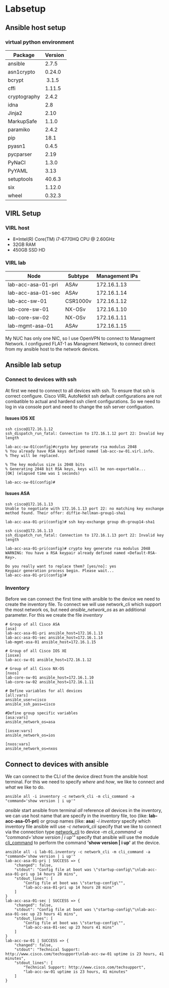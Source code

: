 # Labsetup

## Ansible host setup
### virtual python environment
| Package | Version |
| --- | --- |
| ansible  | 2.7.5 |
| asn1crypto | 0.24.0 |
| bcrypt | 3.1.5 |
| cffi | 1.11.5 |
| cryptography | 2.4.2 |  
| idna |2.8 |
| Jinja2 | 2.10 |
| MarkupSafe | 1.1.0 |
| paramiko | 2.4.2 |
| pip | 18.1 |
| pyasn1 | 0.4.5 | 
| pycparser | 2.19 |   
| PyNaCl | 1.3.0 |
| PyYAML | 3.13 |
| setuptools | 40.6.3 |
| six | 1.12.0 |
| wheel | 0.32.3| 

## VIRL Setup
### VIRL host
- 8×Intel(R) Core(TM) i7-6770HQ CPU @ 2.60GHz
- 32GB RAM
- 450GB SSD HD

### VIRL lab
| Node | Subtype | Management IPs |
| --- | --- | --- |
| lab-acc-asa-01-pri | ASAv | 172.16.1.13 |
| lab-acc-asa-01-sec | ASAv | 172.16.1.14 |
| lab-acc-sw-01 | CSR1000v | 172.16.1.12 |
| lab-core-sw-01 | NX-OSv | 172.16.1.10 |
| lab-core-sw-02 | NX-OSv | 172.16.1.11 |
| lab-mgmt-asa-01 | ASAv | 172.16.1.15 |

My NUC has only one NIC, so I use OpenVPN to connect to Managment Network.
I configured FLAT-1 as Managment Network, to connect direct from my ansible host to the network devices.

## Ansible lab setup

### Connect to devices with ssh
At first we need to connect to all devices with ssh. To ensure that ssh is correct configure. 
Cisco VIRL AutoNetkit ssh default configurations are not combatible to actual and hardend ssh client configurations. So we need to log in via console port and need to change the ssh server configuation.

#### Issues IOS XE
```
ssh cisco@172.16.1.12
ssh_dispatch_run_fatal: Connection to 172.16.1.12 port 22: Invalid key length
```
```
lab-acc-sw-01(config)#crypto key generate rsa modulus 2048                      
% You already have RSA keys defined named lab-acc-sw-01.virl.info.              
% They will be replaced.                                                        
                                                                                
% The key modulus size is 2048 bits                                             
% Generating 2048 bit RSA keys, keys will be non-exportable...                  
[OK] (elapsed time was 1 seconds)                                               
                                                                                
lab-acc-sw-01(config)#  
```
#### Issues ASA
```
ssh cisco@172.16.1.13
Unable to negotiate with 172.16.1.13 port 22: no matching key exchange method found. Their offer: diffie-hellman-group1-sha1
```
```
lab-acc-asa-01-pri(config)# ssh key-exchange group dh-group14-sha1 
```
```
ssh cisco@172.16.1.13
ssh_dispatch_run_fatal: Connection to 172.16.1.13 port 22: Invalid key length
```
```
lab-acc-asa-01-pri(config)# crypto key generate rsa modulus 2048                                                                                                                                                                                                                                                                                                        
WARNING: You have a RSA keypair already defined named <Default-RSA-Key>.                                                                                                                                                                                                                                                                                                
                                                                                                                                                                                                                                                                                                                                                                        
Do you really want to replace them? [yes/no]: yes                                                                                                                                                                                                                                                                                                                       
Keypair generation process begin. Please wait...                                                                                                                                                                                                                                                                                                                        
lab-acc-asa-01-pri(config)# 
```   

### Inventory
Before we can connect the first time with ansible to the device we need to create the inventory file. To connect we will use network_cli which support the most network os, but need *ansible_network_os* as an additional parameter. For this we create the file *inventory*
```
# Group of all Cisco ASA
[asa]
lab-acc-asa-01-pri ansible_host=172.16.1.13
lab-acc-asa-01-sec ansible_host=172.16.1.14
lab-mgmt-asa-01 ansible_host=172.16.1.15

# Group of all Cisco IOS XE
[iosxe]
lab-acc-sw-01 ansible_host=172.16.1.12

# Group of all Cisco NX-OS
[nxos]
lab-core-sw-01 ansible_host=172.16.1.10
lab-core-sw-02 ansible_host=172.16.1.11   

# Define variables for all devices
[all:vars]
ansible_user=cisco
ansible_ssh_pass=cisco

#Define group specific variables
[asa:vars]
ansible_network_os=asa

[iosxe:vars]
ansible_network_os=ios

[nxos:vars]
ansible_network_os=nxos
```



## Connect to devices with ansible
We can connect to the CLI of the device direct from the ansible host terminal. For this we need to specify *where* and *how*, we like to connect and *what* we like to do.
```
ansible all -i inventory -c network_cli -m cli_command -a "command='show version | i up'"
```
*ansible* start ansible from terminal
*all* reference *all* devices in the inventory, we can use host name that are specify in the inventory file, too (like: **lab-acc-asa-01-pri**) or group names (like: **asa**)
*-i inventory* specify which inventory file ansible will use
*-c network_cli* specify that we like to connect via the connection type [network_cli](https://docs.ansible.com/ansible/latest/plugins/connection/network_cli.html?highlight=network_cli) to device
*-m cli_command -a "command='show version | i up'"* specify that ansible will use the module [cli_command](https://docs.ansible.com/ansible/latest/modules/cli_command_module.html) to perform the command **'show version | i up'** at the device.


```
ansible all -i lab-01.inventory -c network_cli -m cli_command -a "command='show version | i up'"                            
lab-acc-asa-01-pri | SUCCESS => {
    "changed": false,                                                                                                                                                                     
    "stdout": "Config file at boot was \"startup-config\"\nlab-acc-asa-01-pri up 14 hours 28 mins",                                                                                       
    "stdout_lines": [
        "Config file at boot was \"startup-config\"",
        "lab-acc-asa-01-pri up 14 hours 28 mins"                                                                                                                                          
    ]
}
lab-acc-asa-01-sec | SUCCESS => {
    "changed": false,
    "stdout": "Config file at boot was \"startup-config\"\nlab-acc-asa-01-sec up 23 hours 41 mins",                                                                                       
    "stdout_lines": [
        "Config file at boot was \"startup-config\"",                                                                                                                                     
        "lab-acc-asa-01-sec up 23 hours 41 mins"
    ]
}
lab-acc-sw-01 | SUCCESS => {
    "changed": false,
    "stdout": "Technical Support: http://www.cisco.com/techsupport\nlab-acc-sw-01 uptime is 23 hours, 41 minutes",                                                                        
    "stdout_lines": [
        "Technical Support: http://www.cisco.com/techsupport",
        "lab-acc-sw-01 uptime is 23 hours, 41 minutes"
    ]
}

```